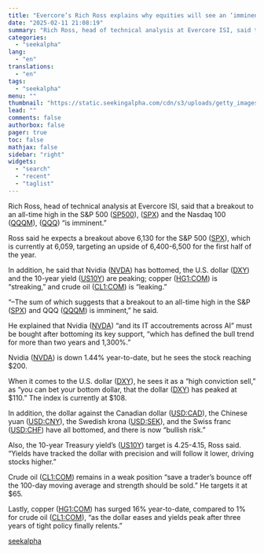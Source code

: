 ```yaml
---
title: "Evercore’s Rich Ross explains why equities will see an ‘imminent’ breakout"
date: "2025-02-11 21:08:19"
summary: "Rich Ross, head of technical analysis at Evercore ISI, said that a breakout to an all-time high in the S&amp;P 500 (SP500), (SPX) and the Nasdaq 100 (QQQM), (QQQ) “is imminent.” Ross said he expects a breakout above 6,130 for the S&amp;P 500 (SPX), which is currently at 6,059, targeting..."
categories:
  - "seekalpha"
lang:
  - "en"
translations:
  - "en"
tags:
  - "seekalpha"
menu: ""
thumbnail: "https://static.seekingalpha.com/cdn/s3/uploads/getty_images/1956949830/image_1956949830.jpg"
lead: ""
comments: false
authorbox: false
pager: true
toc: false
mathjax: false
sidebar: "right"
widgets:
  - "search"
  - "recent"
  - "taglist"
---
```


Rich Ross, head of technical analysis at Evercore ISI, said that a breakout to an all-time high in the S&P 500 ([SP500](https://seekingalpha.com/symbol/SP500 "S&P 500 Index")), ([SPX](https://seekingalpha.com/symbol/SPX "S&P 500 Index")) and the Nasdaq 100 ([QQQM](https://seekingalpha.com/symbol/QQQM "Invesco Nasdaq 100 ETF")), ([QQQ](https://seekingalpha.com/symbol/QQQ "Invesco QQQ ETF")) “is imminent.”

Ross said he expects a breakout above 6,130 for the S&P 500 ([SPX](https://seekingalpha.com/symbol/SPX "S&P 500 Index")), which is currently at 6,059, targeting an upside of 6,400-6,500 for the first half of the year.

In addition, he said that Nvidia ([NVDA](https://seekingalpha.com/symbol/NVDA "NVIDIA Corporation")) has bottomed, the U.S. dollar ([DXY](https://seekingalpha.com/symbol/DXY "US Dollar Index")) and the 10-year yield ([US10Y](https://seekingalpha.com/symbol/US10Y "United States 10-Year Bond Yield")) are peaking; copper ([HG1:COM](https://seekingalpha.com/symbol/HG1:COM "Copper Futures")) is “streaking,” and crude oil ([CL1:COM](https://seekingalpha.com/symbol/CL1:COM "Crude Oil Futures")) is “leaking.”

“–The sum of which suggests that a breakout to an all-time high in the S&P ([SPX](https://seekingalpha.com/symbol/SPX "S&P 500 Index")) and QQQ ([QQQM](https://seekingalpha.com/symbol/QQQM "Invesco Nasdaq 100 ETF")) is imminent,” he said.

He explained that Nvidia ([NVDA](https://seekingalpha.com/symbol/NVDA "NVIDIA Corporation")) “and its IT accoutrements across AI” must be bought after bottoming its key support, “which has defined the bull trend for more than two years and 1,300%.”

Nvidia ([NVDA](https://seekingalpha.com/symbol/NVDA "NVIDIA Corporation")) is down 1.44% year-to-date, but he sees the stock reaching $200.

When it comes to the U.S. dollar ([DXY](https://seekingalpha.com/symbol/DXY "US Dollar Index")), he sees it as a “high conviction sell,” as “you can bet your bottom dollar, that the dollar ([DXY](https://seekingalpha.com/symbol/DXY "US Dollar Index")) has peaked at $110.” The index is currently at $108.

In addition, the dollar against the Canadian dollar ([USD:CAD](https://seekingalpha.com/symbol/USD:CAD "US Dollar / Canadian Dollar")), the Chinese yuan ([USD:CNY](https://seekingalpha.com/symbol/USD:CNY "US Dollar / Chinese Yuan")), the Swedish krona ([USD:SEK](https://seekingalpha.com/symbol/USD:SEK "US Dollar / Swedish Krona")), and the Swiss franc ([USD:CHF](https://seekingalpha.com/symbol/USD:CHF "US Dollar / Swiss Franc")) have all bottomed, and there is now “bullish risk.”

Also, the 10-year Treasury yield’s ([US10Y](https://seekingalpha.com/symbol/US10Y "United States 10-Year Bond Yield")) target is 4.25-4.15, Ross said. “Yields have tracked the dollar with precision and will follow it lower, driving stocks higher.”

Crude oil ([CL1:COM](https://seekingalpha.com/symbol/CL1:COM "Crude Oil Futures")) remains in a weak position “save a trader’s bounce off the 100-day moving average and strength should be sold.” He targets it at $65.

Lastly, copper ([HG1:COM](https://seekingalpha.com/symbol/HG1:COM "Copper Futures")) has surged 16% year-to-date, compared to 1% for crude oil ([CL1:COM](https://seekingalpha.com/symbol/CL1:COM "Crude Oil Futures")), “as the dollar eases and yields peak after three years of tight policy finally relents.”

[seekalpha](https://seekingalpha.com/news/4406321-evercores-rich-ross-explains-why-equities-will-see-an-imminent-breakout)
